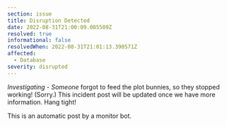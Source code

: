 ```yaml
---
section: issue
title: Disruption Detected
date: 2022-08-31T21:00:09.085509Z
resolved: true
informational: false
resolvedWhen: 2022-08-31T21:01:13.390571Z
affected:
  - Database
severity: disrupted
---
```

*Investigating* - _Someone_ forgot to feed the plot bunnies, so they stopped working! (Sorry.) This incident post will be updated once we have more information. Hang tight!

This is an automatic post by a monitor bot.
        
